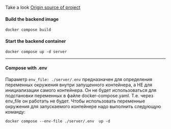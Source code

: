 Take a look [Origin source of project](https://dev.to/francescoxx/javascript-fullstack-web-app-nextjs-docker-4d44)

#### Build the backend image
`docker compose build` 

#### Start the backend container
`docker compose up -d server`

---

#### Compose with .env 
Параметр `env_file: ./server/.env` предназначен для определения переменных окружения внутри запущенного контейнера, а НЕ для инициализации самого контейнера.
Он не будет использоваться для подстановки переменных в файле docker-compose.yaml. Т.е. через env_file он работать не будет.
Чтобы использовать переменные окружения для запускаемого контейнере надо выполнить следующую команду:

`docker compose --env-file ./server/.env  up -d`

